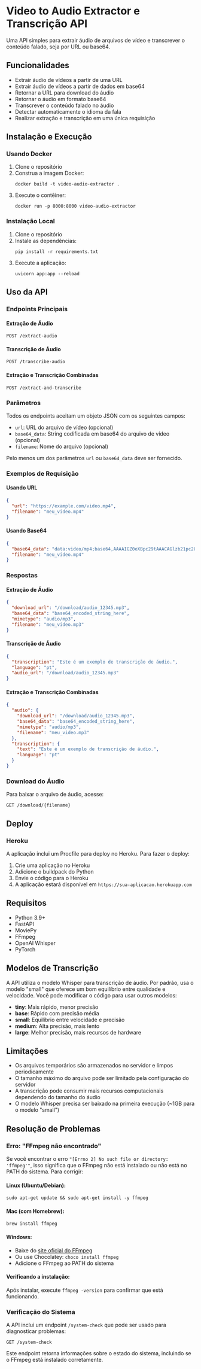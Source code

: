 # Video to Audio Extractor e Transcrição API

Uma API simples para extrair áudio de arquivos de vídeo e transcrever o conteúdo falado, seja por URL ou base64.

## Funcionalidades

- Extrair áudio de vídeos a partir de uma URL
- Extrair áudio de vídeos a partir de dados em base64
- Retornar a URL para download do áudio
- Retornar o áudio em formato base64
- Transcrever o conteúdo falado no áudio
- Detectar automaticamente o idioma da fala
- Realizar extração e transcrição em uma única requisição

## Instalação e Execução

### Usando Docker

1. Clone o repositório
2. Construa a imagem Docker:
   ```
   docker build -t video-audio-extractor .
   ```
3. Execute o contêiner:
   ```
   docker run -p 8000:8000 video-audio-extractor
   ```

### Instalação Local

1. Clone o repositório
2. Instale as dependências:
   ```
   pip install -r requirements.txt
   ```
3. Execute a aplicação:
   ```
   uvicorn app:app --reload
   ```

## Uso da API

### Endpoints Principais

#### Extração de Áudio
```
POST /extract-audio
```

#### Transcrição de Áudio
```
POST /transcribe-audio
```

#### Extração e Transcrição Combinadas
```
POST /extract-and-transcribe
```

### Parâmetros

Todos os endpoints aceitam um objeto JSON com os seguintes campos:

- `url`: URL do arquivo de vídeo (opcional)
- `base64_data`: String codificada em base64 do arquivo de vídeo (opcional)
- `filename`: Nome do arquivo (opcional)

Pelo menos um dos parâmetros `url` ou `base64_data` deve ser fornecido.

### Exemplos de Requisição

#### Usando URL

```json
{
  "url": "https://example.com/video.mp4",
  "filename": "meu_video.mp4"
}
```

#### Usando Base64

```json
{
  "base64_data": "data:video/mp4;base64,AAAAIGZ0eXBpc29tAAACAGlzb21pc28yYXZjMW1wNDEAAAAIZnJlZQAAA7...",
  "filename": "meu_video.mp4"
}
```

### Respostas

#### Extração de Áudio

```json
{
  "download_url": "/download/audio_12345.mp3",
  "base64_data": "base64_encoded_string_here",
  "mimetype": "audio/mp3",
  "filename": "meu_video.mp3"
}
```

#### Transcrição de Áudio

```json
{
  "transcription": "Este é um exemplo de transcrição de áudio.",
  "language": "pt",
  "audio_url": "/download/audio_12345.mp3"
}
```

#### Extração e Transcrição Combinadas

```json
{
  "audio": {
    "download_url": "/download/audio_12345.mp3",
    "base64_data": "base64_encoded_string_here",
    "mimetype": "audio/mp3",
    "filename": "meu_video.mp3"
  },
  "transcription": {
    "text": "Este é um exemplo de transcrição de áudio.",
    "language": "pt"
  }
}
```

### Download do Áudio

Para baixar o arquivo de áudio, acesse:

```
GET /download/{filename}
```

## Deploy

### Heroku

A aplicação inclui um Procfile para deploy no Heroku. Para fazer o deploy:

1. Crie uma aplicação no Heroku
2. Adicione o buildpack do Python
3. Envie o código para o Heroku
4. A aplicação estará disponível em `https://sua-aplicacao.herokuapp.com`

## Requisitos

- Python 3.9+
- FastAPI
- MoviePy
- FFmpeg
- OpenAI Whisper
- PyTorch

## Modelos de Transcrição

A API utiliza o modelo Whisper para transcrição de áudio. Por padrão, usa o modelo "small" que oferece um bom equilíbrio entre qualidade e velocidade. Você pode modificar o código para usar outros modelos:

- **tiny**: Mais rápido, menor precisão
- **base**: Rápido com precisão média
- **small**: Equilíbrio entre velocidade e precisão
- **medium**: Alta precisão, mais lento
- **large**: Melhor precisão, mais recursos de hardware

## Limitações

- Os arquivos temporários são armazenados no servidor e limpos periodicamente
- O tamanho máximo do arquivo pode ser limitado pela configuração do servidor
- A transcrição pode consumir mais recursos computacionais dependendo do tamanho do áudio
- O modelo Whisper precisa ser baixado na primeira execução (~1GB para o modelo "small")

## Resolução de Problemas

### Erro: "FFmpeg não encontrado"

Se você encontrar o erro `"[Errno 2] No such file or directory: 'ffmpeg'"`, isso significa que o FFmpeg não está instalado ou não está no PATH do sistema. Para corrigir:

#### Linux (Ubuntu/Debian):
```
sudo apt-get update && sudo apt-get install -y ffmpeg
```

#### Mac (com Homebrew):
```
brew install ffmpeg
```

#### Windows:
- Baixe do [site oficial do FFmpeg](https://ffmpeg.org/download.html)
- Ou use Chocolatey: `choco install ffmpeg`
- Adicione o FFmpeg ao PATH do sistema

#### Verificando a instalação:
Após instalar, execute `ffmpeg -version` para confirmar que está funcionando.

### Verificação do Sistema

A API inclui um endpoint `/system-check` que pode ser usado para diagnosticar problemas:

```
GET /system-check
```

Este endpoint retorna informações sobre o estado do sistema, incluindo se o FFmpeg está instalado corretamente.